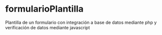 # formularioPlantilla
Plantilla de un formulario con integración a base de datos mediante php y verificación de datos mediante javascript
